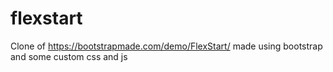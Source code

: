 # flexstart
Clone of https://bootstrapmade.com/demo/FlexStart/
made using bootstrap and some custom css and js
